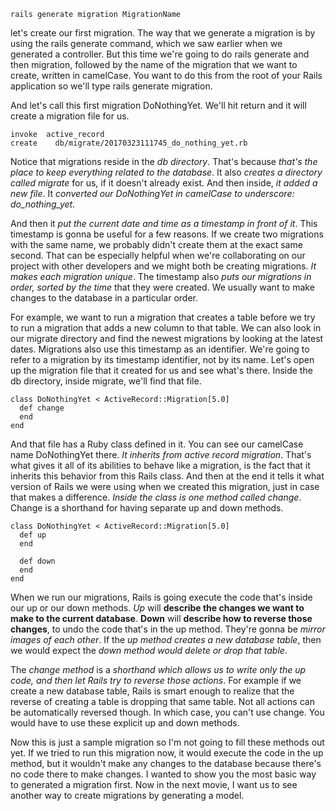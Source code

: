 
```
rails generate migration MigrationName
```

 let's create our first migration. The way that we generate a migration is by using the rails generate command, which we saw earlier when we generated a controller. But this time we're going to do rails generate and then migration, followed by the name of the migration that we want to create, written in camelCase. You want to do this from the root of your Rails application so we'll type rails generate migration.

And let's call this first migration DoNothingYet. We'll hit return and it will create a migration file for us.
```
invoke  active_record
create    db/migrate/20170323111745_do_nothing_yet.rb
```

Notice that migrations reside in the *db directory*. That's because *that's the place to keep everything related to the database*. It also *creates a directory called migrate* for us, if it doesn't already exist. And then inside, *it added a new file*. It *converted our DoNothingYet in camelCase to underscore: do_nothing_yet.*

And then it *put the current date and time as a timestamp in front of it*. This timestamp is gonna be useful for a few reasons. If we create two migrations with the same name, we probably didn't create them at the exact same second. That can be especially helpful when we're collaborating on our project with other developers and we might both be creating migrations. *It makes each migration unique*. The timestamp also *puts our migrations in order, sorted by the time* that they were created. We usually want to make changes to the database in a particular order.

For example, we want to run a migration that creates a table before we try to run a migration that adds a new column to that table. We can also look in our migrate directory and find the newest migrations by looking at the latest dates. Migrations also use this timestamp as an identifier. We're going to refer to a migration by its timestamp identifier, not by its name. Let's open up the migration file that it created for us and see what's there. Inside the db directory, inside migrate, we'll find that file.
```
class DoNothingYet < ActiveRecord::Migration[5.0]
  def change
  end
end

```
And that file has a Ruby class defined in it. You can see our camelCase name DoNothingYet there. *It inherits from active record migration*. That's what gives it all of its abilities to behave like a migration, is the fact that it inherits this behavior from this Rails class. And then at the end it tells it what version of Rails we were using when we created this migration, just in case that makes a difference. *Inside the class is one method called change*. Change is a shorthand for having separate up and down methods.

```
class DoNothingYet < ActiveRecord::Migration[5.0]
  def up
  end

  def down
  end
end

```

When we run our migrations, Rails is going execute the code that's inside our up or our down methods. *Up* will **describe the changes we want to make to the current database**. **Down** will **describe how to reverse those changes**, to undo the code that's in the up method. They're gonna be *mirror images of each other*. If the *up method creates a new database table*, then we would expect the *down method would delete or drop that table*.

The *change method* is a *shorthand which allows us to write only the up code, and then let Rails try to reverse those actions*. For example if we create a new database table, Rails is smart enough to realize that the reverse of creating a table is dropping that same table. Not all actions can be automatically reversed though. In which case, you can't use change. You would have to use these explicit up and down methods.

Now this is just a sample migration so I'm not going to fill these methods out yet. If we tried to run this migration now, it would execute the code in the up method, but it wouldn't make any changes to the database because there's no code there to make changes. I wanted to show you the most basic way to generated a migration first. Now in the next movie, I want us to see another way to create migrations by generating a model.
